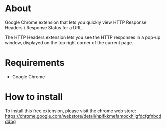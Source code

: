 # About #

Google Chrome extension that lets you quickly view HTTP Response Headers / Response Status for a URL.

The HTTP Headers extension lets you see the HTTP responses in a pop-up window, displayed on the top right corner of the current page.

# Requirements #

  * Google Chrome

# How to install #

To install this free extension, please visit the chrome web store:
https://chrome.google.com/webstore/detail/hplfkkmefamockhligfdcfgfnbcdddbg